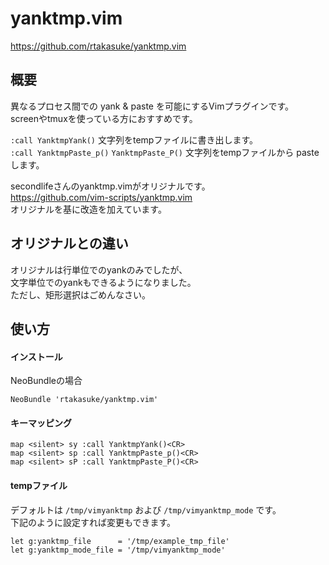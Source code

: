 # yanktmp.vim
https://github.com/rtakasuke/yanktmp.vim

## 概要
異なるプロセス間での yank & paste を可能にするVimプラグインです。  
screenやtmuxを使っている方におすすめです。  

`:call YanktmpYank()` 文字列をtempファイルに書き出します。  
`:call YanktmpPaste_p()` `YanktmpPaste_P()` 文字列をtempファイルから paste します。
  
secondlifeさんのyanktmp.vimがオリジナルです。  
https://github.com/vim-scripts/yanktmp.vim  
オリジナルを基に改造を加えています。
  

## オリジナルとの違い
オリジナルは行単位でのyankのみでしたが、  
文字単位でのyankもできるようになりました。  
ただし、矩形選択はごめんなさい。  


## 使い方
#### インストール
NeoBundleの場合

```
NeoBundle 'rtakasuke/yanktmp.vim'
```

#### キーマッピング

```
map <silent> sy :call YanktmpYank()<CR>
map <silent> sp :call YanktmpPaste_p()<CR>
map <silent> sP :call YanktmpPaste_P()<CR>
```

#### tempファイル
デフォルトは `/tmp/vimyanktmp` および `/tmp/vimyanktmp_mode` です。  
下記のように設定すれば変更もできます。

```
let g:yanktmp_file      = '/tmp/example_tmp_file'
let g:yanktmp_mode_file = '/tmp/vimyanktmp_mode'
```
